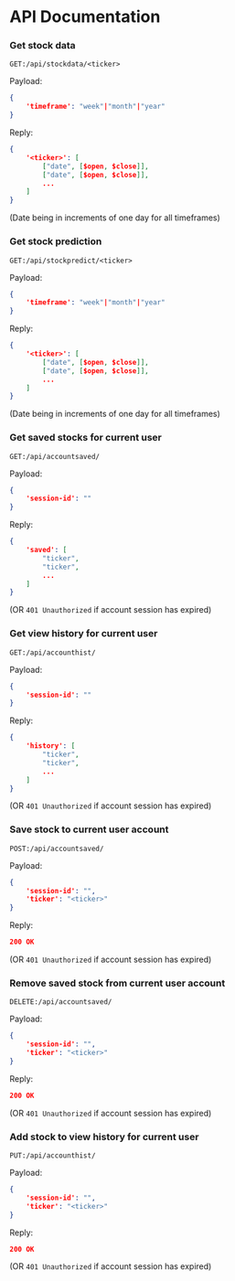 # API Documentation

### Get stock data

`GET:/api/stockdata/<ticker>`

Payload:
```json
{
	'timeframe': "week"|"month"|"year"
}
```

Reply:
```json
{
	'<ticker>': [
		["date", [$open, $close]], 
		["date", [$open, $close]], 
		...
	] 
}
```
(Date being in increments of one day for all timeframes)

### Get stock prediction

`GET:/api/stockpredict/<ticker>`

Payload:
```json
{
    'timeframe': "week"|"month"|"year"
}
```

Reply:
```json
{
	'<ticker>': [
		["date", [$open, $close]], 
		["date", [$open, $close]], 
		...
	]
}
```
(Date being in increments of one day for all timeframes)

### Get saved stocks for current user

`GET:/api/accountsaved/`

Payload:
```json
{
	'session-id': ""
}
```

Reply:
```json
{
	'saved': [
		"ticker",
		"ticker",
		...
	]
}
```
(OR `401 Unauthorized` if account session has expired)

### Get view history for current user

`GET:/api/accounthist/`

Payload:
```json
{
	'session-id': ""
}
```

Reply:
```json
{
	'history': [
		"ticker",
		"ticker",
		...
	]
}
```
(OR `401 Unauthorized` if account session has expired)

### Save stock to current user account

`POST:/api/accountsaved/`

Payload:
```json
{
	'session-id': "",
	'ticker': "<ticker>"
}
```

Reply:
```json
200 OK
```
(OR `401 Unauthorized` if account session has expired)

### Remove saved stock from current user account

`DELETE:/api/accountsaved/`

Payload:
```json
{
	'session-id': "",
	'ticker': "<ticker>"
}
```

Reply:
```json
200 OK
```
(OR `401 Unauthorized` if account session has expired)

### Add stock to view history for current user

`PUT:/api/accounthist/`

Payload:
```json
{
	'session-id': "",
	'ticker': "<ticker>"
}
```

Reply:
```json
200 OK
```
(OR `401 Unauthorized` if account session has expired)


